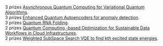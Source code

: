 3 prizes [Asynchronous Quantum Computing for Variational Quantum Algorithms](https://github.com/XanaduAI/QHack/issues/103).  
3 prizes [Enhanced Quantum Autoencoders for anomaly detection](https://github.com/XanaduAI/QHack/issues/129).   
3 prizes [Quantum RNA Folding](https://github.com/XanaduAI/QHack/issues/114).   
2 prizes [Quantum Computing -based Optimization for Sustainable Data Workflows in Cloud Infrastructures](https://github.com/XanaduAI/QHack/issues/96).  
2 prizes [Weighted SubSpace Search VQE to find kth excited state energies](https://github.com/XanaduAI/QHack/issues/119).  

